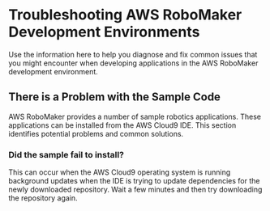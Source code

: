 # Troubleshooting AWS RoboMaker Development Environments<a name="troubleshooting-cloud9"></a>

Use the information here to help you diagnose and fix common issues that you might encounter when developing applications in the AWS RoboMaker development environment\.

## There is a Problem with the Sample Code<a name="troubleshooting-cloud9-samples"></a>

AWS RoboMaker provides a number of sample robotics applications\. These applications can be installed from the AWS Cloud9 IDE\. This section identifies potential problems and common solutions\. 

### Did the sample fail to install?<a name="troubleshooting-cloud9-dlcode"></a>

This can occur when the AWS Cloud9 operating system is running background updates when the IDE is trying to update dependencies for the newly downloaded repository\. Wait a few minutes and then try downloading the repository again\. 